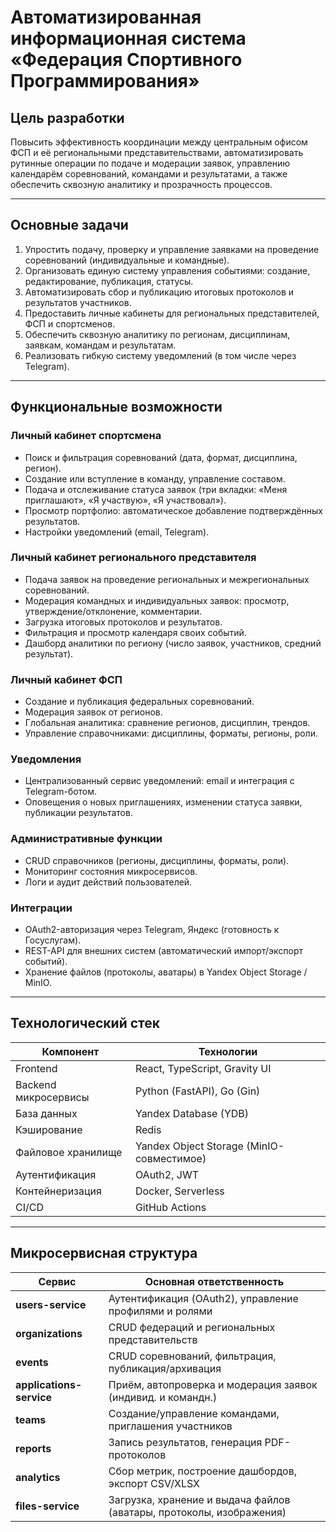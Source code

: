 # Автоматизированная информационная система «Федерация Спортивного Программирования»

## Цель разработки

Повысить эффективность координации между центральным офисом ФСП и её региональными представительствами, автоматизировать рутинные операции по подаче и модерации заявок, управлению календарём соревнований, командами и результатами, а также обеспечить сквозную аналитику и прозрачность процессов.

---

## Основные задачи

1. Упростить подачу, проверку и управление заявками на проведение соревнований (индивидуальные и командные).  
2. Организовать единую систему управления событиями: создание, редактирование, публикация, статусы.  
3. Автоматизировать сбор и публикацию итоговых протоколов и результатов участников.  
4. Предоставить личные кабинеты для региональных представителей, ФСП и спортсменов.  
5. Обеспечить сквозную аналитику по регионам, дисциплинам, заявкам, командам и результатам.  
6. Реализовать гибкую систему уведомлений (в том числе через Telegram).  

---

## Функциональные возможности

### Личный кабинет спортсмена

- Поиск и фильтрация соревнований (дата, формат, дисциплина, регион).  
- Создание или вступление в команду, управление составом.  
- Подача и отслеживание статуса заявок (три вкладки: «Меня приглашают», «Я участвую», «Я участвовал»).  
- Просмотр портфолио: автоматическое добавление подтверждённых результатов.  
- Настройки уведомлений (email, Telegram).

### Личный кабинет регионального представителя

- Подача заявок на проведение региональных и межрегиональных соревнований.  
- Модерация командных и индивидуальных заявок: просмотр, утверждение/отклонение, комментарии.  
- Загрузка итоговых протоколов и результатов.  
- Фильтрация и просмотр календаря своих событий.  
- Дашборд аналитики по региону (число заявок, участников, средний результат).

### Личный кабинет ФСП

- Создание и публикация федеральных соревнований.  
- Модерация заявок от регионов.  
- Глобальная аналитика: сравнение регионов, дисциплин, трендов.  
- Управление справочниками: дисциплины, форматы, регионы, роли.

### Уведомления

- Централизованный сервис уведомлений: email и интеграция с Telegram-ботом.  
- Оповещения о новых приглашениях, изменении статуса заявки, публикации результатов.

### Административные функции

- CRUD справочников (регионы, дисциплины, форматы, роли).  
- Мониторинг состояния микросервисов.  
- Логи и аудит действий пользователей.

### Интеграции

- OAuth2-авторизация через Telegram, Яндекс (готовность к Госуслугам).  
- REST-API для внешних систем (автоматический импорт/экспорт событий).  
- Хранение файлов (протоколы, аватары) в Yandex Object Storage / MinIO.  

---

## Технологический стек

| Компонент              | Технологии                                                                                       |
|------------------------|--------------------------------------------------------------------------------------------------|
| Frontend               | React, TypeScript, Gravity UI                                                                    |
| Backend микросервисы   | Python (FastAPI), Go (Gin)                                                                        |
| База данных            | Yandex Database (YDB)                                                                             |
| Кэширование            | Redis                                                                                             |
| Файловое хранилище     | Yandex Object Storage (MinIO-совместимое)                                                         |
| Аутентификация         | OAuth2, JWT                                                                                       |
| Контейнеризация        | Docker, Serverless                                                                                 |
| CI/CD                  | GitHub Actions                                                                                    |

---

## Микросервисная структура

| Сервис                   | Основная ответственность                                                                 |
|--------------------------|------------------------------------------------------------------------------------------|
| **users-service**        | Аутентификация (OAuth2), управление профилями и ролями                                    |
| **organizations**        | CRUD федераций и региональных представительств                                           |
| **events**               | CRUD соревнований, фильтрация, публикация/архивация                                      |
| **applications-service** | Приём, автопроверка и модерация заявок (индивид. и командн.)                             |
| **teams**                | Создание/управление командами, приглашения участников                                    |
| **reports**              | Запись результатов, генерация PDF-протоколов                                             |
| **analytics**            | Сбор метрик, построение дашбордов, экспорт CSV/XLSX                                       |
| **files-service**        | Загрузка, хранение и выдача файлов (аватары, протоколы, изображения)                      |
